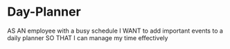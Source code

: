 # Day-Planner
AS AN employee with a busy schedule
I WANT to add important events to a daily planner
SO THAT I can manage my time effectively
